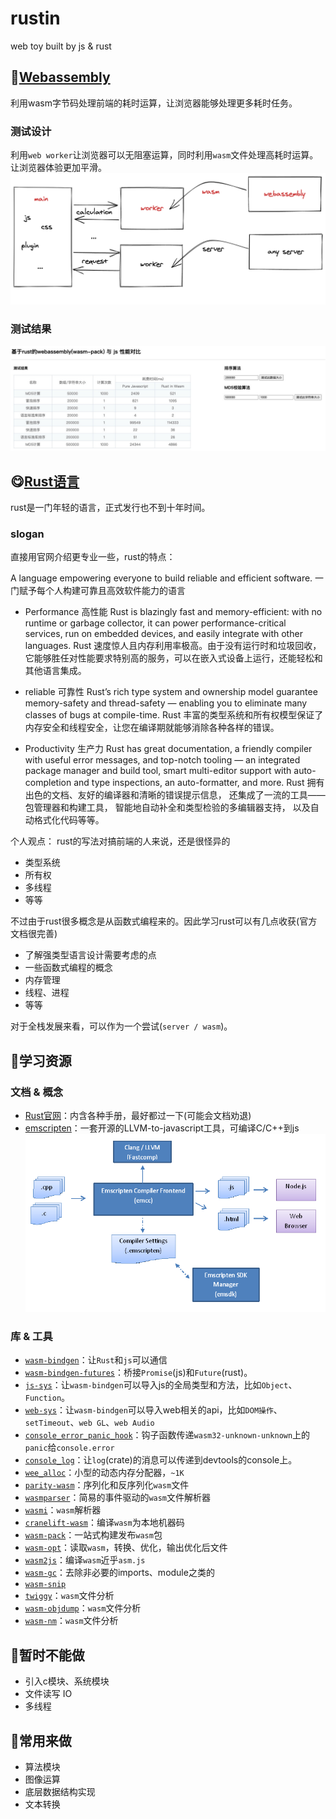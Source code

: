 # rustin
web toy built by js &amp; rust

## 🚀[Webassembly](https://webassembly.github.io/spec/core/)
利用wasm字节码处理前端的耗时运算，让浏览器能够处理更多耗时任务。

### 测试设计
利用`web worker`让浏览器可以无阻塞运算，同时利用`wasm`文件处理高耗时运算。让浏览器体验更加平滑。
![design](./img/framework.png)

### 测试结果
![benchmark](./img/benchmark-1.jpeg)

## 😋[Rust语言](https://www.rust-lang.org/)

rust是一门年轻的语言，正式发行也不到十年时间。

### slogan

直接用官网介绍更专业一些，rust的特点：

A language empowering everyone to build reliable and efficient software.
一门赋予每个人构建可靠且高效软件能力的语言

- Performance 高性能
  Rust is blazingly fast and memory-efficient: with no runtime or garbage collector, it can power performance-critical services, run on embedded devices, and easily integrate with other languages.
  Rust 速度惊人且内存利用率极高。由于没有运行时和垃圾回收，它能够胜任对性能要求特别高的服务，可以在嵌入式设备上运行，还能轻松和其他语言集成。

- reliable 可靠性
  Rust’s rich type system and ownership model guarantee memory-safety and thread-safety — enabling you to eliminate many classes of bugs at compile-time.
  Rust 丰富的类型系统和所有权模型保证了内存安全和线程安全，让您在编译期就能够消除各种各样的错误。

- Productivity 生产力
  Rust has great documentation, a friendly compiler with useful error messages, and top-notch tooling — an integrated package manager and build tool, smart multi-editor support with auto-completion and type inspections, an auto-formatter, and more.
  Rust 拥有出色的文档、友好的编译器和清晰的错误提示信息， 还集成了一流的工具——包管理器和构建工具， 智能地自动补全和类型检验的多编辑器支持， 以及自动格式化代码等等。

个人观点：
  rust的写法对搞前端的人来说，还是很怪异的
  - 类型系统
  - 所有权
  - 多线程
  - 等等

  不过由于rust很多概念是从函数式编程来的。因此学习rust可以有几点收获(官方文档很完善)
  - 了解强类型语言设计需要考虑的点
  - 一些函数式编程的概念
  - 内存管理
  - 线程、进程
  - 等等

  对于全栈发展来看，可以作为一个尝试(`server / wasm`)。
  
## 📖学习资源

### 文档 & 概念
- [Rust官网](https://www.rust-lang.org/zh-CN/)：内含各种手册，最好都过一下(可能会文档劝退)
- [emscripten](https://emscripten.org/)：一套开源的LLVM-to-javascript工具，可编译C/C++到js
  ![](./img/EmscriptenToolchain.png)

### 库 & 工具
- [`wasm-bindgen`](https://crates.io/crates/wasm-bindgen)：让`Rust`和`js`可以通信
- [`wasm-bindgen-futures`](https://crates.io/crates/wasm-bindgen-futures)：桥接`Promise`(js)和`Future`(rust)。
- [`js-sys`](https://crates.io/crates/js-sys)：让`wasm-bindgen`可以导入js的全局类型和方法，比如`Object`、`Function`。
- [`web-sys`](https://crates.io/crates/web-sys)：让`wasm-bindgen`可以导入web相关的api，比如`DOM操作`、`setTimeout`、`web GL`、`web Audio`
- [`console_error_panic_hook`](https://crates.io/crates/console_error_panic_hook)：钩子函数传递`wasm32-unknown-unknown`上的`panic`给`console.error`
- [`console_log`](https://crates.io/crates/console_log)：让`log`(crate)的消息可以传递到devtools的console上。
- [`wee_alloc`](https://crates.io/crates/wee_alloc)：小型的动态内存分配器，`~1K`
- [`parity-wasm`](https://crates.io/crates/parity-wasm)：序列化和反序列化`wasm`文件
- [`wasmparser`](https://crates.io/crates/wasmparser)：简易的事件驱动的`wasm`文件解析器
- [`wasmi`](https://crates.io/crates/wasmi)：`wasm`解析器
- [`cranelift-wasm`](https://crates.io/crates/cranelift-wasm)：编译`wasm`为本地机器码
- [`wasm-pack`](https://github.com/rustwasm/wasm-pack)：一站式构建发布`wasm`包
- [`wasm-opt`](https://github.com/WebAssembly/binaryen)：读取`wasm`，转换、优化，输出优化后文件
- [`wasm2js`](https://github.com/WebAssembly/binaryen)：编译`wasm`近乎`asm.js`
- [`wasm-gc`](https://github.com/alexcrichton/wasm-gc)：去除非必要的imports、module之类的
- [`wasm-snip`](https://github.com/rustwasm/wasm-snip)
- [`twiggy`](https://github.com/rustwasm/twiggy)：`wasm`文件分析
- [`wasm-objdump`](https://github.com/WebAssembly/wabt)：`wasm`文件分析
- [`wasm-nm`](https://github.com/fitzgen/wasm-nm)：`wasm`文件分析

## 🌚暂时不能做

- 引入c模块、系统模块
- 文件读写 IO
- 多线程

## 🌝常用来做

- 算法模块
- 图像运算
- 底层数据结构实现
- 文本转换